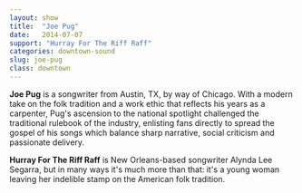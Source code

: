 ```yaml
---
layout: show
title:  "Joe Pug"
date:   2014-07-07
support: "Hurray For The Riff Raff"
categories: downtown-sound
slug: joe-pug
class: downtown
---
```


**Joe Pug** is a songwriter from Austin, TX, by way of Chicago. With a modern take on the folk tradition and a work ethic that reflects his years as a carpenter, Pug's ascension to the national spotlight challenged the traditional rulebook of the industry, enlisting fans directly to spread the gospel of his songs which balance sharp narrative, social criticism and passionate delivery.

**Hurray For The Riff Raff** is New Orleans-based songwriter Alynda Lee Segarra, but in many ways it's much more than that: it's a young woman leaving her indelible stamp on the American folk tradition.